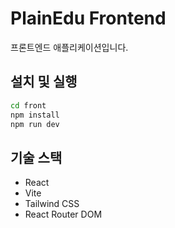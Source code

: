 # PlainEdu Frontend

프론트엔드 애플리케이션입니다.

## 설치 및 실행

```bash
cd front
npm install
npm run dev
```

## 기술 스택

- React
- Vite
- Tailwind CSS
- React Router DOM
